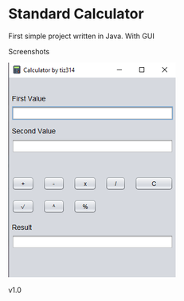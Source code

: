 <h1>Standard Calculator</h1>
<p>First simple project written in Java. With GUI</p>
<p>Screenshots</p>
<img src="screenshots/sample (2).png">
<p>v1.0</p>
